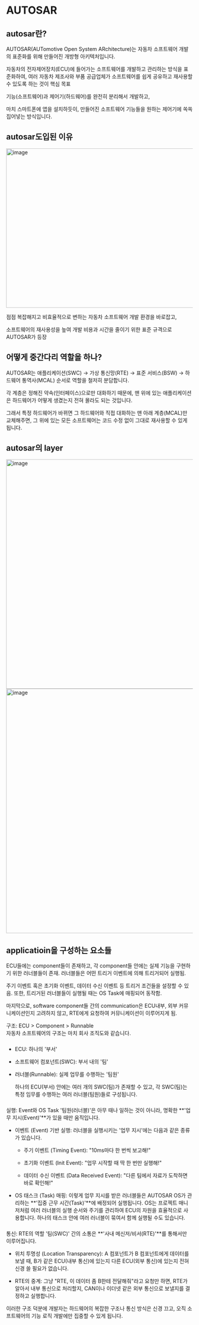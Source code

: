 AUTOSAR
==
autosar란?
-
AUTOSAR(AUTomotive Open System ARchitecture)는 자동차 소프트웨어 개발의 표준화를 위해 만들어진 개방형 아키텍처입니다.

자동차의 전자제어장치(ECU)에 들어가는 소프트웨어를 개발하고 관리하는 방식을 표준화하여, 여러 자동차 제조사와 부품 공급업체가 소프트웨어를 쉽게 공유하고 재사용할 수 있도록 하는 것이 핵심 목표  

기능(소프트웨어)과 제어기(하드웨어)를 완전히 분리해서 개발하고,  

마치 스마트폰에 앱을 설치하듯이, 만들어진 소프트웨어 기능들을 원하는 제어기에 쏙쏙 집어넣는 방식입니다.

autosar도입된 이유
--
<img width="1056" height="430" alt="image" src="https://github.com/user-attachments/assets/df3c835f-334d-47a8-8cad-5539d72e8183" />

점점 복잡해지고 비효율적으로 변하는 자동차 소프트웨어 개발 환경을 바로잡고,  

소프트웨어의 재사용성을 높여 개발 비용과 시간을 줄이기 위한 표준 규격으로 AUTOSAR가 등장  

어떻게 중간다리 역할을 하나?
-
AUTOSAR는 애플리케이션(SWC) → 가상 통신망(RTE) → 표준 서비스(BSW) → 하드웨어 통역사(MCAL) 순서로 역할을 철저히 분담합니다.  

각 계층은 정해진 약속(인터페이스)으로만 대화하기 때문에, 맨 위에 있는 애플리케이션은 하드웨어가 어떻게 생겼는지 전혀 몰라도 되는 것입니다.   

그래서 특정 하드웨어가 바뀌면 그 하드웨어와 직접 대화하는 맨 아래 계층(MCAL)만 교체해주면, 그 위에 있는 모든 소프트웨어는 코드 수정 없이 그대로 재사용할 수 있게 됩니다.  

autosar의 layer
--

<img width="1214" height="619" alt="image" src="https://github.com/user-attachments/assets/4ba16b99-6eeb-4d71-99e4-94191b03f1cf" />


<img width="1245" height="660" alt="image" src="https://github.com/user-attachments/assets/a816ede3-99f4-4946-bfb4-a072a34fa815" />

applicatioin을 구성하는 요소들
-
ECU들에는 component들이 존재하고, 각 component들 안에는 실제 기능을 구현하기 위한 러너블들이 존재. 러너블들은 어떤 트리거 이벤트에 의해 트리거되어 실행됨.  

주기 이벤트 혹은 초기화 이벤트, 데이터 수신 이벤트 등 트리거 조건들을 설정할 수 있음. 또한, 트리거된 러너블들이 실행될 때는 OS Task에 매핑되어 동작함.  

마지막으로, software component들 간의 communication은 ECU내부, 외부 커뮤니케이션인지 고려하지 않고, RTE에게 요청하여 커뮤니케이션이 이루어지게 됨.  

구조: ECU > Component > Runnable  
자동차 소프트웨어의 구조는 마치 회사 조직도와 같습니다.  
###
- ECU: 하나의 '부서'

- 소프트웨어 컴포넌트(SWC): 부서 내의 '팀'

- 러너블(Runnable): 실제 업무를 수행하는 '팀원'

  하나의 ECU(부서) 안에는 여러 개의 SWC(팀)가 존재할 수 있고, 각 SWC(팀)는 특정 임무를 수행하는 여러 러너블(팀원)들로 구성됩니다.
###
실행: Event와 OS Task
'팀원(러너블)'은 아무 때나 일하는 것이 아니라, 명확한 **'업무 지시(Event)'**가 있을 때만 움직입니다.

- 이벤트 (Event) 기반 실행: 러너블을 실행시키는 '업무 지시'에는 다음과 같은 종류가 있습니다.

  - 주기 이벤트 (Timing Event): "10ms마다 한 번씩 보고해!"

  - 초기화 이벤트 (Init Event): "업무 시작할 때 딱 한 번만 실행해!"

  - 데이터 수신 이벤트 (Data Received Event): "다른 팀에서 자료가 도착하면 바로 확인해!"

- OS 태스크 (Task) 매핑: 이렇게 업무 지시를 받은 러너블들은 AUTOSAR OS가 관리하는 **'집중 근무 시간(Task)'**에 배정되어 실행됩니다. OS는 프로젝트 매니저처럼 여러 러너블의 실행 순서와 주기를 관리하여 ECU의 자원을 효율적으로 사용합니다. 하나의 태스크 안에 여러 러너블이 묶여서 함께 실행될 수도 있습니다.
###
통신: RTE의 역할
'팀(SWC)' 간의 소통은 **'사내 메신저/비서(RTE)'**를 통해서만 이루어집니다.

- 위치 투명성 (Location Transparency): A 컴포넌트가 B 컴포넌트에게 데이터를 보낼 때, B가 같은 ECU(내부 통신)에 있는지 다른 ECU(외부 통신)에 있는지 전혀 신경 쓸 필요가 없습니다.

- RTE의 중계: 그냥 "RTE, 이 데이터 좀 B한테 전달해줘"라고 요청만 하면, RTE가 알아서 내부 통신으로 처리할지, CAN이나 이더넷 같은 외부 통신으로 보낼지를 결정하고 실행합니다.

이러한 구조 덕분에 개발자는 하드웨어의 복잡한 구조나 통신 방식은 신경 끄고, 오직 소프트웨어의 기능 로직 개발에만 집중할 수 있게 됩니다.


